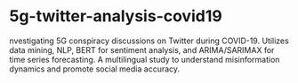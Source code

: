 # 5g-twitter-analysis-covid19
nvestigating 5G conspiracy discussions on Twitter during COVID-19. Utilizes data mining, NLP, BERT for sentiment analysis, and ARIMA/SARIMAX for time series forecasting. A multilingual study to understand misinformation dynamics and promote social media accuracy.
